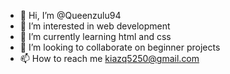 - 👋 Hi, I’m @Queenzulu94
- 👀 I’m interested in web development
- 🌱 I’m currently learning html and css
- 💞️ I’m looking to collaborate on beginner projects
- 📫 How to reach me kiazq5250@gmail.com

<!---
Queenzulu94/Queenzulu94 is a ✨ special ✨ repository because its `README.md` (this file) appears on your GitHub profile.
You can click the Preview link to take a look at your changes.
--->
